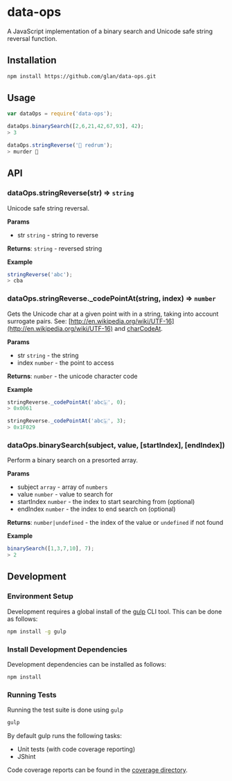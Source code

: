 # data-ops

A JavaScript implementation of a binary search and Unicode safe string reversal function.

## Installation

```bash
npm install https://github.com/glan/data-ops.git
```

## Usage

```js
var dataOps = require('data-ops');

dataOps.binarySearch([2,6,21,42,67,93], 42);
> 3

dataOps.stringReverse('🐎 redrum');
> murder 🐎
```

## API

### dataOps.stringReverse(str) => `string`
Unicode safe string reversal.

**Params**

- str `string` - string to reverse

**Returns**: `string` - reversed string

**Example**

```js
stringReverse('abc');
> cba
```

### dataOps.stringReverse._codePointAt(string, index) => `number`
Gets the Unicode char at a given point with in a string, taking into account surrogate pairs.
See: [http://en.wikipedia.org/wiki/UTF-16](http://en.wikipedia.org/wiki/UTF-16) and 
[charCodeAt](https://developer.mozilla.org/en-US/docs/Web/JavaScript/Reference/Global_Objects/String/charCodeAt).

**Params**

- str `string` - the string
- index `number` - the point to access

**Returns**: `number` - the unicode character code

**Example**

```js
stringReverse._codePointAt('abc🀩', 0);
> 0x0061
```
```js
stringReverse._codePointAt('abc🀩', 3);
> 0x1F029
```

### dataOps.binarySearch(subject, value, [startIndex], [endIndex])
Perform a binary search on a presorted array.

**Params**

- subject `array` - array of `numbers`
- value `number` - value to search for
- startIndex `number` - the index to start searching from (optional)
- endIndex `number` - the index to end search on (optional)

**Returns**: `number|undefined` - the index of the value or `undefined` if not found

**Example**

```js
binarySearch([1,3,7,10], 7);
> 2
```

## Development

### Environment Setup

Development requires a global install of the [gulp](http://gulpjs.com) CLI tool. This can be done as follows:

```bash
npm install -g gulp
```

### Install Development Dependencies

Development dependencies can be installed as follows:

```bash
npm install
```

### Running Tests

Running the test suite is done using `gulp`

```bash
gulp
```

By default gulp runs the following tasks:

- Unit tests (with code coverage reporting)
- JShint

Code coverage reports can be found in the [coverage directory](./coverage/lcov-report/index.html).
